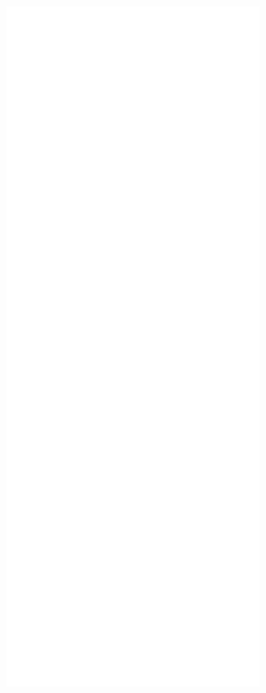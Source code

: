<p align="center">
<img align = "center" src="/github-metrics.svg" alt="Metrics" width="1000"/>
</p>
